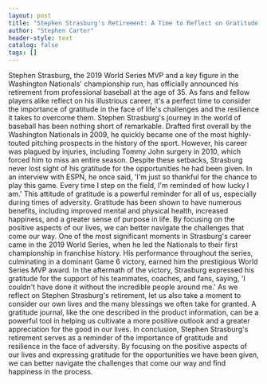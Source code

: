 ```yaml
---
layout: post
title: "Stephen Strasburg's Retirement: A Time to Reflect on Gratitude and Resilience"
author: "Stephen Carter"
header-style: text
catalog: false
tags: []
---
```


Stephen Strasburg, the 2019 World Series MVP and a key figure in the Washington Nationals' championship run, has officially announced his retirement from professional baseball at the age of 35. As fans and fellow players alike reflect on his illustrious career, it's a perfect time to consider the importance of gratitude in the face of life's challenges and the resilience it takes to overcome them. Stephen Strasburg's journey in the world of baseball has been nothing short of remarkable. Drafted first overall by the Washington Nationals in 2009, he quickly became one of the most highly-touted pitching prospects in the history of the sport. However, his career was plagued by injuries, including Tommy John surgery in 2010, which forced him to miss an entire season. Despite these setbacks, Strasburg never lost sight of his gratitude for the opportunities he had been given. In an interview with ESPN, he once said, 'I'm just so thankful for the chance to play this game. Every time I step on the field, I'm reminded of how lucky I am.' This attitude of gratitude is a powerful reminder for all of us, especially during times of adversity. Gratitude has been shown to have numerous benefits, including improved mental and physical health, increased happiness, and a greater sense of purpose in life. By focusing on the positive aspects of our lives, we can better navigate the challenges that come our way. One of the most significant moments in Strasburg's career came in the 2019 World Series, when he led the Nationals to their first championship in franchise history. His performance throughout the series, culminating in a dominant Game 6 victory, earned him the prestigious World Series MVP award. In the aftermath of the victory, Strasburg expressed his gratitude for the support of his teammates, coaches, and fans, saying, 'I couldn't have done it without the incredible people around me.' As we reflect on Stephen Strasburg's retirement, let us also take a moment to consider our own lives and the many blessings we often take for granted. A gratitude journal, like the one described in the product information, can be a powerful tool in helping us cultivate a more positive outlook and a greater appreciation for the good in our lives. In conclusion, Stephen Strasburg's retirement serves as a reminder of the importance of gratitude and resilience in the face of adversity. By focusing on the positive aspects of our lives and expressing gratitude for the opportunities we have been given, we can better navigate the challenges that come our way and find happiness in the process.